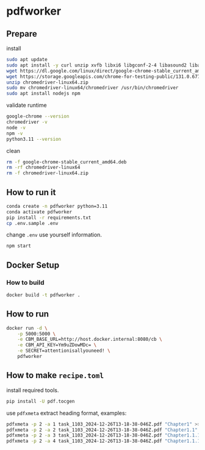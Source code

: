 # pdfworker

## Prepare

install

```bash
sudo apt update
sudo apt install -y curl unzip xvfb libxi6 libgconf-2-4 libasound2 libatk1.0-0 libc6 libcairo2 libcups2 libdbus-1-3 libexpat1 libfontconfig1 libgtk-3-0 python3.11 python3.11-dev python3-pip
wget https://dl.google.com/linux/direct/google-chrome-stable_current_amd64.deb sudo apt install ./google-chrome-stable_current_amd64.deb
wget https://storage.googleapis.com/chrome-for-testing-public/131.0.6778.204/linux64/chromedriver-linux64.zip
unzip chromedriver-linux64.zip 
sudo mv chromedriver-linux64/chromedriver /usr/bin/chromedriver
sudo apt install nodejs npm
```

validate runtime

```bash
google-chrome --version
chromedriver -v
node -v
npm -v
python3.11 --version
```

clean

```bash
rm -f google-chrome-stable_current_amd64.deb
rm -rf chromedriver-linux64
rm -f chromedriver-linux64.zip
```

## How to run it

```bash
conda create -n pdfworker python=3.11
conda activate pdfworker
pip install -r requirements.txt
cp .env.sample .env
```
change `.env` use yourself information.

```bash
npm start
```

## Docker Setup

### How to build

```bash
docker build -t pdfworker .

```

## How to run

```bash
docker run -d \
    -p 5000:5000 \
    -e CBM_BASE_URL=http://host.docker.internal:8080/cb \
    -e CBM_API_KEY=Ym9uZDowMDc= \
    -e SECRET=attentionisallyouneed! \
    pdfworker
```

## How to make `recipe.toml`

install required tools.

```bash
pip install -U pdf.tocgen
```

use `pdfxmeta` extract heading format, examples:

```bash
pdfxmeta -p 2 -a 1 task_1103_2024-12-26T13-18-38-046Z.pdf "Chapter1" >> recipe.toml
pdfxmeta -p 2 -a 2 task_1103_2024-12-26T13-18-38-046Z.pdf "Chapter1.1" >> recipe.toml
pdfxmeta -p 2 -a 3 task_1103_2024-12-26T13-18-38-046Z.pdf "Chapter1.1.1" >> recipe.toml
pdfxmeta -p 2 -a 4 task_1103_2024-12-26T13-18-38-046Z.pdf "Chapter1.1.1" >> recipe.toml
```